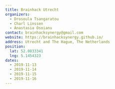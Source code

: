 ```yaml
---
title: Brainhack Utrecht
organizers:
  - Drosoula Tsangaratou
  - Charl Linssen
  - Anastasia Osoianu
contact: brainhacksynergy@gmail.com
website: https://brainhacksynergy.github.io/
address: Utrecht and The Hague, The Netherlands 
position:
  lat: 52.0833341
  lng: 5.1454323
dates:
  - 2019-11-13
  - 2019-11-14
  - 2019-11-15
  - 2019-11-16
---
```

